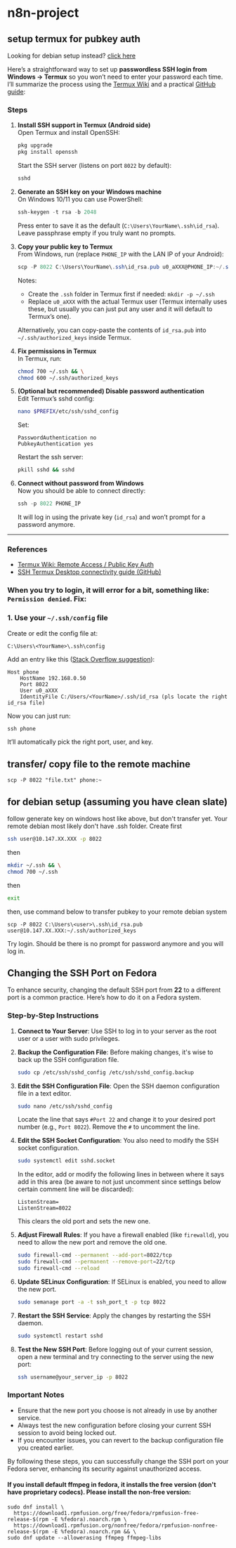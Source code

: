 # n8n-project

## setup termux for pubkey auth

Looking for debian setup instead? [click here](#for-debian-setup-assuming-you-have-clean-slate)

Here’s a straightforward way to set up **passwordless SSH login from Windows → Termux** so you won’t need to enter your password each time. I’ll summarize the process using the [Termux Wiki](https://wiki.termux.com/wiki/Remote_Access) and a practical [GitHub guide](https://gist.github.com/evandrocoan/f503188587587d7b1d1ba8746c9c6107):

### Steps

1. **Install SSH support in Termux (Android side)**  
   Open Termux and install OpenSSH:  
   ```bash
   pkg upgrade
   pkg install openssh
   ```
   Start the SSH server (listens on port `8022` by default):  
   ```bash
   sshd
   ```

2. **Generate an SSH key on your Windows machine**  
   On Windows 10/11 you can use PowerShell:  
   ```powershell
   ssh-keygen -t rsa -b 2048
   ```
   Press enter to save it as the default (`C:\Users\YourName\.ssh\id_rsa`). Leave passphrase empty if you truly want no prompts.

3. **Copy your public key to Termux**  
   From Windows, run (replace `PHONE_IP` with the LAN IP of your Android):  
   ```powershell
   scp -P 8022 C:\Users\YourName\.ssh\id_rsa.pub u0_aXXX@PHONE_IP:~/.ssh/authorized_keys
   ```
   Notes:  
   - Create the `.ssh` folder in Termux first if needed: `mkdir -p ~/.ssh`  
   - Replace `u0_aXXX` with the actual Termux user (Termux internally uses these, but usually you can just put any user and it will default to Termux’s one).  

   Alternatively, you can copy-paste the contents of `id_rsa.pub` into `~/.ssh/authorized_keys` inside Termux.

4. **Fix permissions in Termux**  
   In Termux, run:  
   ```bash
   chmod 700 ~/.ssh && \
   chmod 600 ~/.ssh/authorized_keys
   ```

5. **(Optional but recommended) Disable password authentication**  
   Edit Termux’s sshd config:  
   ```bash
   nano $PREFIX/etc/ssh/sshd_config
   ```
   Set:
   ```
   PasswordAuthentication no
   PubkeyAuthentication yes
   ```
   Restart the ssh server:  
   ```bash
   pkill sshd && sshd
   ```

6. **Connect without password from Windows**  
   Now you should be able to connect directly:  
   ```powershell
   ssh -p 8022 PHONE_IP
   ```

   It will log in using the private key (`id_rsa`) and won’t prompt for a password anymore.

---

### References
- [Termux Wiki: Remote Access / Public Key Auth](https://wiki.termux.com/wiki/Remote_Access)  
- [SSH Termux Desktop connectivity guide (GitHub)](https://gist.github.com/evandrocoan/f503188587587d7b1d1ba8746c9c6107)


### When you try to login, it will error for a bit, something like: `Permission denied`. Fix:

### 1. Use your **`~/.ssh/config`** file
Create or edit the config file at:

```
C:\Users\<YourName>\.ssh\config
```

Add an entry like this ([Stack Overflow suggestion](https://stackoverflow.com/questions/84096/setting-the-default-ssh-key-location)):

```
Host phone
    HostName 192.168.0.50
    Port 8022
    User u0_aXXX
    IdentityFile C:/Users/<YourName>/.ssh/id_rsa (pls locate the right id_rsa file)
```

Now you can just run:
```powershell
ssh phone
```
It’ll automatically pick the right port, user, and key.


## transfer/ copy file to the remote machine

```
scp -P 8022 "file.txt" phone:~
```




## for debian setup (assuming you have clean slate)

follow generate key on windows host like above, but don't transfer yet. Your remote debian most likely don't have .ssh folder. Create first

```bash
ssh user@10.147.XX.XXX -p 8022
```

then

```bash
mkdir ~/.ssh && \
chmod 700 ~/.ssh
```

then

```bash
exit
```

then, use command below to transfer pubkey to your remote debian system
```
scp -P 8022 C:\Users\<user>\.ssh\id_rsa.pub user@10.147.XX.XXX:~/.ssh/authorized_keys
```

Try login. Should be there is no prompt for password anymore and you will log in.





## Changing the SSH Port on Fedora

To enhance security, changing the default SSH port from **22** to a different port is a common practice. Here’s how to do it on a Fedora system.

### Step-by-Step Instructions

1. **Connect to Your Server**: Use SSH to log in to your server as the root user or a user with sudo privileges.

2. **Backup the Configuration File**: Before making changes, it's wise to back up the SSH configuration file.
   ```bash
   sudo cp /etc/ssh/sshd_config /etc/ssh/sshd_config.backup
   ```

3. **Edit the SSH Configuration File**: Open the SSH daemon configuration file in a text editor.
   ```bash
   sudo nano /etc/ssh/sshd_config
   ```
   Locate the line that says `#Port 22` and change it to your desired port number (e.g., `Port 8022`). Remove the `#` to uncomment the line.

4. **Edit the SSH Socket Configuration**: You also need to modify the SSH socket configuration.
   ```bash
   sudo systemctl edit sshd.socket
   ```
   In the editor, add or modify the following lines in between where it says add in this area (be aware to not just uncomment since settings below certain comment line will be discarded):
   ```
   ListenStream=
   ListenStream=8022
   ```
   This clears the old port and sets the new one.

5. **Adjust Firewall Rules**: If you have a firewall enabled (like `firewalld`), you need to allow the new port and remove the old one.
   ```bash
   sudo firewall-cmd --permanent --add-port=8022/tcp
   sudo firewall-cmd --permanent --remove-port=22/tcp
   sudo firewall-cmd --reload
   ```

6. **Update SELinux Configuration**: If SELinux is enabled, you need to allow the new port.
   ```bash
   sudo semanage port -a -t ssh_port_t -p tcp 8022
   ```

7. **Restart the SSH Service**: Apply the changes by restarting the SSH daemon.
   ```bash
   sudo systemctl restart sshd
   ```

8. **Test the New SSH Port**: Before logging out of your current session, open a new terminal and try connecting to the server using the new port:
   ```bash
   ssh username@your_server_ip -p 8022
   ```

### Important Notes
- Ensure that the new port you choose is not already in use by another service.
- Always test the new configuration before closing your current SSH session to avoid being locked out.
- If you encounter issues, you can revert to the backup configuration file you created earlier.

By following these steps, you can successfully change the SSH port on your Fedora server, enhancing its security against unauthorized access.

#### If you install default ffmpeg in fedora, it installs the free version (don't have proprietary codecs). Please install the non-free version:

```
sudo dnf install \
  https://download1.rpmfusion.org/free/fedora/rpmfusion-free-release-$(rpm -E %fedora).noarch.rpm \
  https://download1.rpmfusion.org/nonfree/fedora/rpmfusion-nonfree-release-$(rpm -E %fedora).noarch.rpm && \
sudo dnf update --allowerasing ffmpeg ffmpeg-libs
```
